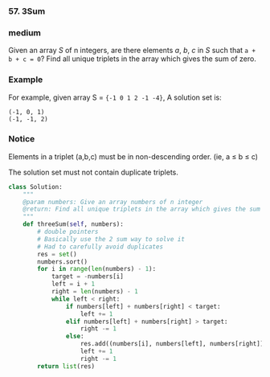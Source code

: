###  57. 3Sum

### medium

Given an array *S* of n integers, are there elements *a*, *b*, *c* in *S* such that `a + b + c = 0`? Find all unique triplets in the array which gives the sum of zero.

### Example

For example, given array S = `{-1 0 1 2 -1 -4}`, A solution set is:

```
(-1, 0, 1)
(-1, -1, 2)
```

### Notice

Elements in a triplet (a,b,c) must be in non-descending order. (ie, a ≤ b ≤ c)

The solution set must not contain duplicate triplets.

```python
class Solution:
    """
    @param numbers: Give an array numbers of n integer
    @return: Find all unique triplets in the array which gives the sum of zero.
    """
    def threeSum(self, numbers):
        # double pointers
        # Basically use the 2 sum way to solve it
        # Had to carefully avoid duplicates
        res = set()
        numbers.sort()
        for i in range(len(numbers) - 1):
            target = -numbers[i]
            left = i + 1
            right = len(numbers) - 1
            while left < right:
                if numbers[left] + numbers[right] < target:
                    left += 1
                elif numbers[left] + numbers[right] > target:
                    right -= 1
                else:
                    res.add((numbers[i], numbers[left], numbers[right]))
                    left += 1
                    right -= 1
        return list(res)
        
```

